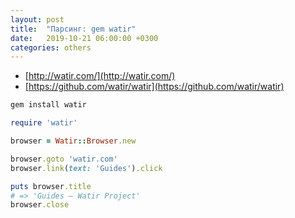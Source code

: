 ```yaml
---
layout: post
title:  "Парсинг: gem watir"
date:   2019-10-21 06:00:00 +0300
categories: others
---
```


- [http://watir.com/](http://watir.com/)
- [https://github.com/watir/watir](https://github.com/watir/watir)

```bash
gem install watir
```

```ruby
require 'watir'

browser = Watir::Browser.new

browser.goto 'watir.com'
browser.link(text: 'Guides').click

puts browser.title
# => 'Guides – Watir Project'
browser.close
```

